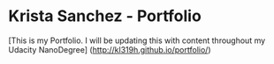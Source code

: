 Krista Sanchez - Portfolio
==========================

[This is my Portfolio. I will be updating this with content throughout my Udacity NanoDegree] (http://kl319h.github.io/portfolio/)


